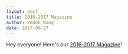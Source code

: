 ```yaml
---
layout: post
title: 2016-2017 Magazine
author: Yedoh Kang
date: 2017-06-27
---
```

Hey everyone! Here's our [2016-2017 Magazine](/downloads/teamdocs/magazines/2017Magazine.pdf)!
